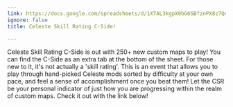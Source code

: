 ```yaml
---
link: https://docs.google.com/spreadsheets/d/1XTAL3kgpX0bG6SBfznPX8z7Qdb7lGnQRuxeUfPZMFoU/edit#gid=511116495
ignore: false
title: Celeste Skill Rating C-Side!

---
```


Celeste Skill Rating C-Side is out with 250+ new custom maps to play! You can find the C-Side as an extra tab at the bottom of the sheet. For those new to it, it's not actually a 'skill rating'. This is an event that allows you to play through hand-picked Celeste mods sorted by difficulty at your own pace, and feel a sense of accomplishment once you beat them! Let the CSR be your personal indicator of just how you are progressing within the realm of custom maps. Check it out with the link below!
